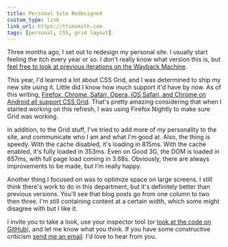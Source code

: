 ```yaml
---
title: Personal Site Redesigned
custom_type: link
link_url: https://ttimsmith.com
tags: [personal, CSS, grid layout]
---
```


Three months ago, I set out to redesign my personal site. I usually start feeling the itch every year or so. I don't really know what version this is, but [feel free to look at previous iterations on the Wayback Machine](https://web.archive.org/web/*/http://ttimsmith.com). 

This year, I'd learned a lot about CSS Grid, and I was determined to ship my new site using it. Little did I know how much support it'd have by now. As of this writing, [Firefox, Chrome, Safari, Opera, iOS Safari, and Chrome on Android all support CSS Grid](http://caniuse.com/#feat=css-grid). That's pretty amazing considering that when I started working on this refresh, I was using Firefox Nightly to make sure Grid was working.

In addition, to the Grid stuff, I've tried to add more of my personality to the site, and communicate who I am and what I'm good at. Also, the thing is speedy. With the cache disabled, it's loading in 815ms. With the cache enabled, it's fully loaded in 353ms. Even on Good 3G, the DOM is loaded in 657ms, with full page load coming in 3.68s. Obviously, there are always improvements to be made, but I'm really happy.

Another thing I focused on was to optimize space on large screens. I still think there's work to do in this department, but it's definitely better than previous versions. You'll see that blog posts go from one column to two then three. I'm still containing content at a certain width, which some might disagree with but I like it.

I invite you to take a look, use your inspector tool (or [look at the code on GitHub](https://github.com/smithtimmytim/ttimsmith.com)), and let me know what you think. If you have some constructive criticism [send me an email](tim@theboldreport.net). I'd love to hear from you.